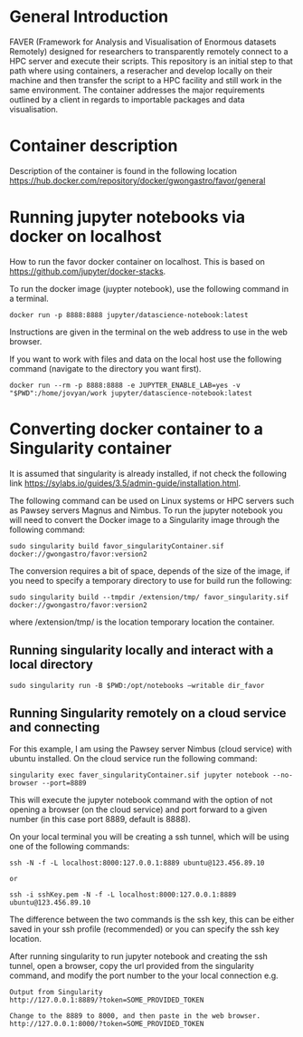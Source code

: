 # General Introduction
FAVER (Framework for Analysis and Visualisation of Enormous datasets Remotely) designed for researchers to transparently remotely connect to a HPC server and execute their scripts.  This repository is an initial step to that path where using containers, a reseracher and develop locally on their machine and then transfer the script to a HPC facility and still work in the same environment.  The container addresses the major requirements outlined by a client in regards to importable packages and data visualisation.

# Container description

Description of the container is found in the following location https://hub.docker.com/repository/docker/gwongastro/favor/general

# Running jupyter notebooks via docker on localhost

How to run the favor docker container on localhost.  This is based on https://github.com/jupyter/docker-stacks.

To run the docker image (juypter notebook), use the following command in a terminal.

```
docker run -p 8888:8888 jupyter/datascience-notebook:latest
```

Instructions are given in the terminal on the web address to use in the web browser.

If you want to work with files and data on the local host use the following command (navigate to the directory you want first).

```
docker run --rm -p 8888:8888 -e JUPYTER_ENABLE_LAB=yes -v "$PWD":/home/jovyan/work jupyter/datascience-notebook:latest
```



# Converting docker container to a Singularity container

It is assumed that singularity is already installed, if not check the following link https://sylabs.io/guides/3.5/admin-guide/installation.html.

The following command can be used on Linux systems or HPC servers such as Pawsey servers Magnus and Nimbus.
To run the jupyter notebook you will need to convert the Docker image to a Singularity image through the following command:

```
sudo singularity build favor_singularityContainer.sif docker://gwongastro/favor:version2
```

The conversion requires a bit of space, depends of the size of the image, if you need to specify a temporary directory to use for build run the following:

```
sudo singularity build --tmpdir /extension/tmp/ favor_singularity.sif docker://gwongastro/favor:version2
```

where /extension/tmp/ is the location temporary location the container.

## Running singularity locally and interact with a local directory

```
sudo singularity run -B $PWD:/opt/notebooks —writable dir_favor
```

## Running Singularity remotely on a cloud service and connecting

For this example, I am using the Pawsey server Nimbus (cloud service) with ubuntu installed.  On the cloud service run the following command:

```
singularity exec faver_singularityContainer.sif jupyter notebook --no-browser --port=8889
```
This will execute the jupyter notebook command with the option of not opening a browser (on the cloud service) and port forward to a given number (in this case port 8889, default is 8888).

On your local terminal you will be creating a ssh tunnel, which will be using one of the following commands:
```
ssh -N -f -L localhost:8000:127.0.0.1:8889 ubuntu@123.456.89.10

or

ssh -i sshKey.pem -N -f -L localhost:8000:127.0.0.1:8889 ubuntu@123.456.89.10
```

The difference between the two commands is the ssh key, this can be either saved in your ssh profile (recommended) or you can specify the ssh key location.

After running singularity to run jupyter notebook and creating the ssh tunnel, open a browser, copy the url provided from the singularity command, and modify the port number to the your local connection e.g.

```
Output from Singularity
http://127.0.0.1:8889/?token=SOME_PROVIDED_TOKEN

Change to the 8889 to 8000, and then paste in the web browser.
http://127.0.0.1:8000/?token=SOME_PROVIDED_TOKEN
```


